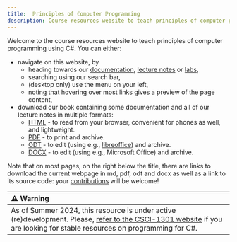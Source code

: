 ```yaml
---
title:  ℙrinciples of ℂomputer ℙrogramming 
description: Course resources website to teach principles of computer programming using C#.
---
```


Welcome to the course resources website to teach principles of computer programming using C#.
You can either:

- navigate on this website, by
    - heading towards our [documentation](docs/), [lecture notes](lectures/) or [labs](labs/),
    - searching using our search bar,
    - (desktop only) use the menu on your left,
    - noting that hovering over most links gives a preview of the page content,
- download our book containing some documentation and all of our lecture notes in multiple formats:
    - [HTML](book.html) - to read from your browser, convenient for phones as well, and lightweight.
    - [PDF](book.pdf) - to print and archive.
    - [ODT](book.odt) - to edit (using e.g., [libreoffice](https://www.libreoffice.org/)) and archive.
    - [DOCX](book.docx) - to edit (using e.g., Microsoft Office) and archive.

Note that on most pages, on the right below the title, there are links to download the current webpage in md, pdf, odt and docx as well as a link to its source code: your [contributions](docs/about/contributing) will be welcome!
    
| ⚠️ Warning       |
|:---------------------------|
| As of Summer 2024, this resource is under active (re)development. Please, [refer to the CSCI-1301 website](https://csci-1301.github.io/) if you are looking for stable resources on programming for C#. |

